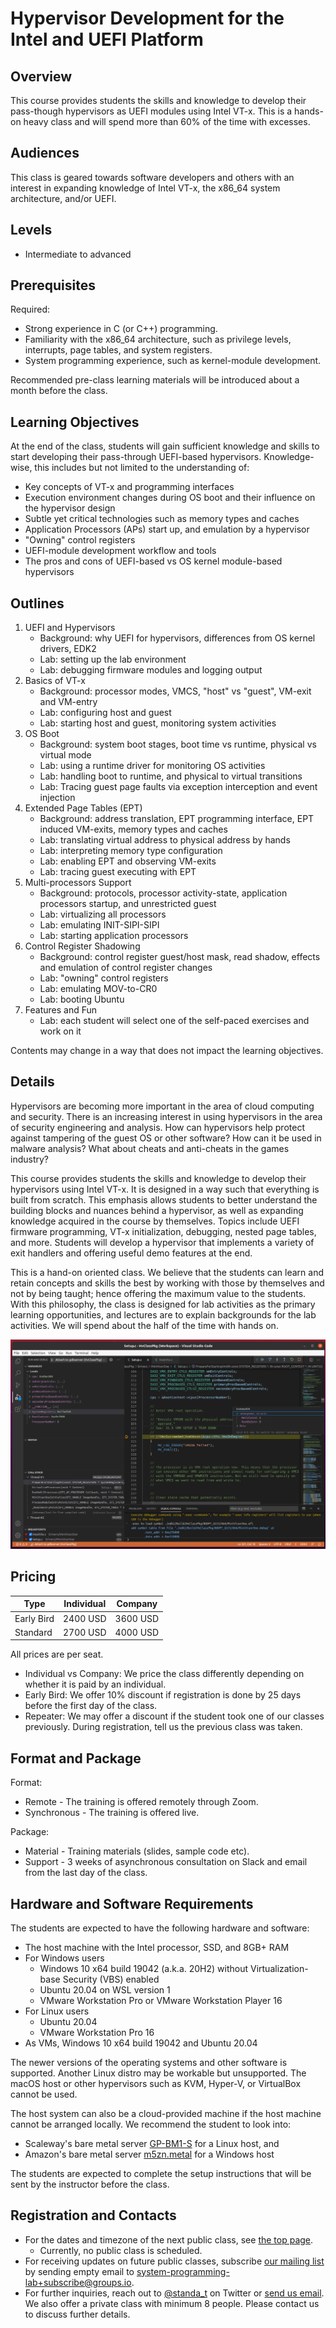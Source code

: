 Hypervisor Development for the Intel and UEFI Platform
=======================================================

Overview
---------

This course provides students the skills and knowledge to develop their pass-though hypervisors as UEFI modules using Intel VT-x. This is a hands-on heavy class and will spend more than 60% of the time with excesses.

Audiences
----------

This class is geared towards software developers and others with an interest in expanding knowledge of Intel VT-x, the x86_64 system architecture, and/or UEFI.


Levels
-------

- Intermediate to advanced


Prerequisites
--------------

Required:
- Strong experience in C (or C++) programming.
- Familiarity with the x86_64 architecture, such as privilege levels, interrupts, page tables, and system registers.
- System programming experience, such as kernel-module development.

Recommended pre-class learning materials will be introduced about a month before the class.


Learning Objectives
--------------------

At the end of the class, students will gain sufficient knowledge and skills to start developing their pass-through UEFI-based hypervisors. Knowledge-wise, this includes but not limited to the understanding of:
- Key concepts of VT-x and programming interfaces
- Execution environment changes during OS boot and their influence on the hypervisor design
- Subtle yet critical technologies such as memory types and caches
- Application Processors (APs) start up, and emulation by a hypervisor
- "Owning" control registers
- UEFI-module development workflow and tools
- The pros and cons of UEFI-based vs OS kernel module-based hypervisors


Outlines
---------

1. UEFI and Hypervisors
    - Background: why UEFI for hypervisors, differences from OS kernel drivers, EDK2
    - Lab: setting up the lab environment
    - Lab: debugging firmware modules and logging output
2. Basics of VT-x
    - Background: processor modes, VMCS, "host" vs "guest", VM-exit and VM-entry
    - Lab: configuring host and guest
    - Lab: starting host and guest, monitoring system activities
3. OS Boot
    - Background: system boot stages, boot time vs runtime, physical vs virtual mode
    - Lab: using a runtime driver for monitoring OS activities
    - Lab: handling boot to runtime, and physical to virtual transitions
    - Lab: Tracing guest page faults via exception interception and event injection
5. Extended Page Tables (EPT)
    - Background: address translation, EPT programming interface, EPT induced VM-exits, memory types and caches
    - Lab: translating virtual address to physical address by hands
    - Lab: interpreting memory type configuration
    - Lab: enabling EPT and observing VM-exits
    - Lab: tracing guest executing with EPT
6. Multi-processors Support
    - Background: protocols, processor activity-state, application processors startup, and unrestricted guest
    - Lab: virtualizing all processors
    - Lab: emulating INIT-SIPI-SIPI
    - Lab: starting application processors
7. Control Register Shadowing
    - Background: control register guest/host mask, read shadow, effects and emulation of control register changes
    - Lab: "owning" control registers
    - Lab: emulating MOV-to-CR0
    - Lab: booting Ubuntu
8. Features and Fun
    - Lab: each student will select one of the self-paced exercises and work on it

Contents may change in a way that does not impact the learning objectives.


Details
--------

Hypervisors are becoming more important in the area of cloud computing and security. There is an increasing interest in using hypervisors in the area of security engineering and analysis. How can hypervisors help protect against tampering of the guest OS or other software? How can it be used in malware analysis? What about cheats and anti-cheats in the games industry?

This course provides students the skills and knowledge to develop their hypervisors using Intel VT-x. It is designed in a way such that everything is built from scratch. This emphasis allows students to better understand the building blocks and nuances behind a hypervisor, as well as expanding knowledge acquired in the course by themselves. Topics include UEFI firmware programming, VT-x initialization, debugging, nested page tables, and more. Students will develop a hypervisor that implements a variety of exit handlers and offering useful demo features at the end.

This is a hand-on oriented class. We believe that the students can learn and retain concepts and skills the best by working with those by themselves and not by being taught; hence offering the maximum value to the students. With this philosophy, the class is designed for lab activities as the primary learning opportunities, and lectures are to explain backgrounds for the lab activities. We will spend about the half of the time with hands on.

![Hypervisor_Development_on_Intel_and_UEFI_Platform.png](/Images/Hypervisor_Development_on_Intel_and_UEFI_Platform.png)

Pricing
--------

| Type       | Individual | Company  |
|------------|------------|----------|
| Early Bird | 2400 USD   | 3600 USD |
| Standard   | 2700 USD   | 4000 USD |

All prices are per seat.

- Individual vs Company: We price the class differently depending on whether it is paid by an individual.
- Early Bird: We offer 10% discount if registration is done by 25 days before the first day of the class.
- Repeater: We may offer a discount if the student took one of our classes previously. During registration, tell us the previous class was taken.


Format and Package
-------------------

Format:
- Remote - The training is offered remotely through Zoom.
- Synchronous - The training is offered live.

Package:
- Material - Training materials (slides, sample code etc).
- Support - 3 weeks of asynchronous consultation on Slack and email from the last day of the class.


Hardware and Software Requirements
-----------------------------------

The students are expected to have the following hardware and software:

- The host machine with the Intel processor, SSD, and 8GB+ RAM
- For Windows users
    - Windows 10 x64 build 19042 (a.k.a. 20H2) without Virtualization-base Security (VBS) enabled
    - Ubuntu 20.04 on WSL version 1
    - VMware Workstation Pro or VMware Workstation Player 16
- For Linux users
    - Ubuntu 20.04
    - VMware Workstation Pro 16
- As VMs, Windows 10 x64 build 19042 and Ubuntu 20.04

The newer versions of the operating systems and other software is supported. Another Linux distro may be workable but unsupported. The macOS host or other hypervisors such as KVM, Hyper-V, or VirtualBox cannot be used.

The host system can also be a cloud-provided machine if the host machine cannot be arranged locally. We recommend the student to look into:
- Scaleway's bare metal server [GP-BM1-S](https://www.scaleway.com/en/pricing) for a Linux host, and
- Amazon's bare metal server [m5zn.metal](https://aws.amazon.com/ec2/pricing/on-demand/) for a Windows host

The students are expected to complete the setup instructions that will be sent by the instructor before the class.


Registration and Contacts
--------------------------

- For the dates and timezone of the next public class, see [the top page](README.md).
    - Currently, no public class is scheduled.
- For receiving updates on future public classes, subscribe [our mailing list](https://groups.io/g/system-programming-lab) by sending empty email to [system-programming-lab+subscribe@groups.io](mailto:system-programming-lab+subscribe@groups.io?subject=Subscribe%20Request).
- For further inquiries, reach out to [@standa_t](https://twitter.com/standa_t) on Twitter or [send us email](mailto:tanda.sat@gmail.com?cc=bruce.dang@gmail.com&subject=Hypervisor%20Development%20for%20the%20Intel%20and%20UEFI%20Platform). We also offer a private class with minimum 8 people. Please contact us to discuss further details.

